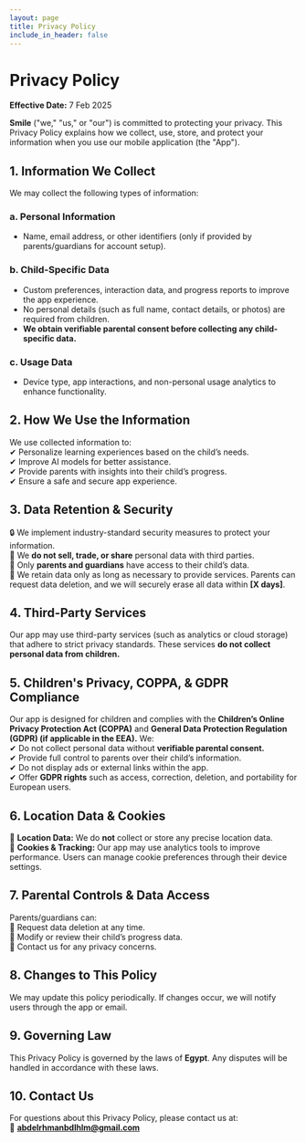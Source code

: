 ```yaml
---
layout: page
title: Privacy Policy
include_in_header: false
---
```


# **Privacy Policy**  
**Effective Date:** 7 Feb 2025  

**Smile** ("we," "us," or "our") is committed to protecting your privacy. This Privacy Policy explains how we collect, use, store, and protect your information when you use our mobile application (the "App").  

## **1. Information We Collect**  
We may collect the following types of information:  

### **a. Personal Information**  
- Name, email address, or other identifiers (only if provided by parents/guardians for account setup).  

### **b. Child-Specific Data**  
- Custom preferences, interaction data, and progress reports to improve the app experience.  
- No personal details (such as full name, contact details, or photos) are required from children.  
- **We obtain verifiable parental consent before collecting any child-specific data.**  

### **c. Usage Data**  
- Device type, app interactions, and non-personal usage analytics to enhance functionality.  

## **2. How We Use the Information**  
We use collected information to:  
✔ Personalize learning experiences based on the child’s needs.  
✔ Improve AI models for better assistance.  
✔ Provide parents with insights into their child’s progress.  
✔ Ensure a safe and secure app experience.  

## **3. Data Retention & Security**  
🔒 We implement industry-standard security measures to protect your information.  
🚫 We **do not sell, trade, or share** personal data with third parties.  
🔐 Only **parents and guardians** have access to their child’s data.  
📅 We retain data only as long as necessary to provide services. Parents can request data deletion, and we will securely erase all data within **[X days]**.  

## **4. Third-Party Services**  
Our app may use third-party services (such as analytics or cloud storage) that adhere to strict privacy standards. These services **do not collect personal data from children.**  

## **5. Children's Privacy, COPPA, & GDPR Compliance**  
Our app is designed for children and complies with the **Children’s Online Privacy Protection Act (COPPA)** and **General Data Protection Regulation (GDPR) (if applicable in the EEA).** We:  
✔ Do not collect personal data without **verifiable parental consent.**  
✔ Provide full control to parents over their child’s information.  
✔ Do not display ads or external links within the app.  
✔ Offer **GDPR rights** such as access, correction, deletion, and portability for European users.  

## **6. Location Data & Cookies**  
📍 **Location Data:** We do **not** collect or store any precise location data.  
🍪 **Cookies & Tracking:** Our app may use analytics tools to improve performance. Users can manage cookie preferences through their device settings.  

## **7. Parental Controls & Data Access**  
Parents/guardians can:  
🔹 Request data deletion at any time.  
🔹 Modify or review their child’s progress data.  
🔹 Contact us for any privacy concerns.  

## **8. Changes to This Policy**  
We may update this policy periodically. If changes occur, we will notify users through the app or email.  

## **9. Governing Law**  
This Privacy Policy is governed by the laws of **Egypt**. Any disputes will be handled in accordance with these laws.  

## **10. Contact Us**  
For questions about this Privacy Policy, please contact us at:  
📧 **abdelrhmanbdlhlm@gmail.com**  

